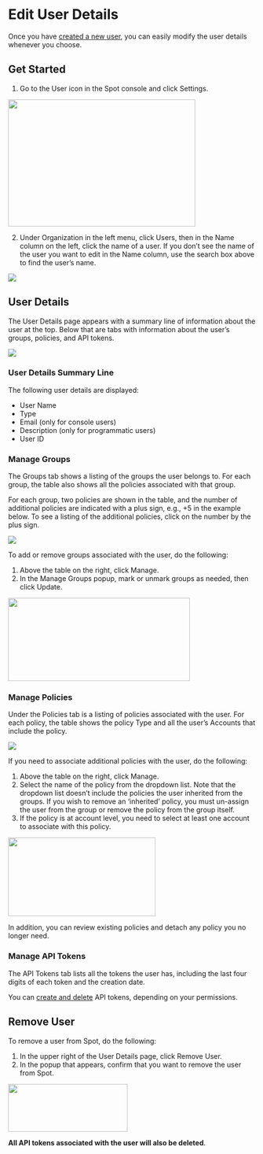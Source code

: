 # Edit User Details

Once you have [created a new user](administration/users-a/create-new-user), you can easily modify the user details whenever you choose.

## Get Started

1. Go to the User icon in the Spot console and click Settings.

<img src="/administration/_media/create-new-user-01.png" width="381" height="258" />

2. Under Organization in the left menu, click Users, then in the Name column on the left, click the name of a user. If you don’t see the name of the user you want to edit in the Name column, use the search box above to find the user’s name.

<img src="/administration/_media/edit-user-details-01.png" />

## User Details

The User Details page appears with a summary line of information about the user at the top. Below that are tabs with information about the user’s groups, policies, and API tokens.

<img src="/administration/_media/edit-user-details-02.png" />

### User Details Summary Line

The following user details are displayed:
- User Name
- Type
- Email (only for console users)
- Description (only for programmatic users)
- User ID

### Manage Groups

The Groups tab shows a listing of the groups the user belongs to. For each group, the table also shows all the policies associated with that group.

For each group, two policies are shown in the table, and the number of additional policies are indicated with a plus sign, e.g., +5 in the example below. To see a listing of the additional policies, click on the number by the plus sign.

<img src="/administration/_media/edit-user-details-03.png" />

To add or remove groups associated with the user, do the following:
1. Above the table on the right, click Manage.
2. In the Manage Groups popup, mark or unmark groups as needed, then click Update.

<img src="/administration/_media/edit-user-details-04.png" width="370" height="169" />

### Manage Policies

Under the Policies tab is a listing of policies associated with the user. For each policy, the table shows the policy Type and all the user’s Accounts that include the policy.

<img src="/administration/_media/edit-user-details-05.png" />

If you need to associate additional policies with the user, do the following:
1. Above the table on the right, click Manage.
2. Select the name of the policy from the dropdown list. Note that the dropdown list doesn’t include the policies the user inherited from the groups. If you wish to remove an ‘inherited’ policy, you must un-assign the user from the group or remove the policy from the group itself.
3. If the policy is at account level, you need to select at least one account to associate with this policy.

<img src="/administration/_media/edit-user-details-06.png" width="300" height="160" />

In addition, you can review existing policies and detach any policy you no longer need.

### Manage API Tokens

The API Tokens tab lists all the tokens the user has, including the last four digits of each token and the creation date.

You can [create and delete](https://docs.spot.io/administration/api/create-api-token) API tokens, depending on your permissions.

## Remove User

To remove a user from Spot, do the following:
1. In the upper right of the User Details page, click Remove User.
2. In the popup that appears, confirm that you want to remove the user from Spot.

<img src="/administration/_media/edit-user-details-07.png" width="243" height="97" />

**All API tokens associated with the user will also be deleted**.
